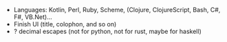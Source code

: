 - Languages: Kotlin, Perl, Ruby, Scheme, (Clojure, ClojureScript, Bash, C#, F#, VB.Net)...
- Finish UI (title, colophon, and so on)
- ? decimal escapes (not for python, not for rust, maybe for haskell)